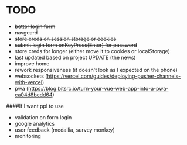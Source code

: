 # TODO

- ~~better login form~~
- ~~navguard~~
- ~~store creds on session storage or cookies~~
- ~~submit login form onKeyPress(Enter) for password~~
- store creds for longer (either move it to cookies or localStorage)
- last updated based on project UPDATE (the news)
- improve home 
- rework responsiveness (it doesn't look as I expected on the phone)
- websockets (https://vercel.com/guides/deploying-pusher-channels-with-vercel)
- pwa (https://blog.bitsrc.io/turn-your-vue-web-app-into-a-pwa-ca04d8bcdd64)

####If I want ppl to use 
- validation on form login
- google analytics
- user feedback (medallia, survey monkey)
- monitoring